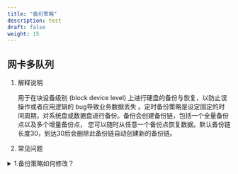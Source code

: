 ```yaml
---
title: "备份策略"
description: test
draft: false
weight: 15
---
```


## 网卡多队列

1. 解释说明 

   用于在块设备级别 (block device level) 上进行硬盘的备份与恢复，以防止误操作或者应用逻辑的 bug导致业务数据丢失 。定时备份策略是设定固定的时间周期，对系统盘或数据盘进行备份。备份会创建备份链，包括一个全量备份点以及多个增量备份点， 您可以随时从任意一个备份点恢复数据。默认备份链长度30，到达30后会删除此备份链自动创建新的备份链。

2. 常见问题

<details>
<summary>1.备份策略如何修改？</summary>
目前备份策略的设置是在运维与管理模块下的定时器中，一个定时器可以绑定多个任务，如备份、开关机等。如果您要修改备份策略，请现删除原有定时器下的备份任务，再创建新的定时器，并在定时器下绑定新的备份任务。
</details>












